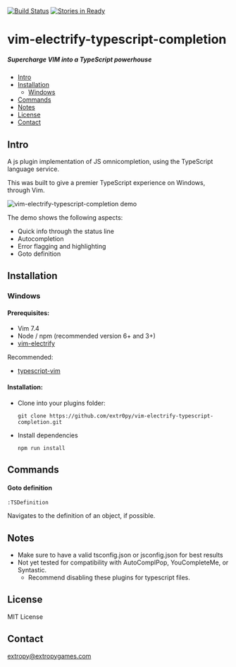 [![Build Status](https://travis-ci.org/extr0py/vim-electrify-typescript-completion.svg?branch=enable-travis-ci)](https://travis-ci.org/extr0py/vim-electrify-typescript-completion)
[![Stories in Ready](https://badge.waffle.io/extr0py/vim-electrify-typescript-completion.png?label=ready&title=Ready)](https://waffle.io/extr0py/vim-electrify-typescript-completion)
# vim-electrify-typescript-completion
##### Supercharge VIM into a TypeScript powerhouse

- [Intro](#intro)
- [Installation](#installation)
    - [Windows](#windows)
- [Commands](#commands)
- [Notes](#notes)
- [License](#license)
- [Contact](#contact)

Intro
------

A js plugin implementation of JS omnicompletion, using the TypeScript language service.

This was built to give a premier TypeScript experience on  Windows, through Vim.

![vim-electrify-typescript-completion demo](http://imgur.com/0Y3dvWB.gif)

The demo shows the following aspects:
- Quick info through the status line
- Autocompletion
- Error flagging and highlighting
- Goto definition

Installation
------------

### Windows

#### Prerequisites:
- Vim 7.4
- Node / npm (recommended version 6+ and 3+)
- [vim-electrify](https://github.com/extr0py/vim-electrify)

Recommended:
- [typescript-vim](https://github.com/leafgarland/typescript-vim)

#### Installation:
- Clone into your plugins folder:

    `git clone https://github.com/extr0py/vim-electrify-typescript-completion.git`

- Install dependencies

    `npm run install`

Commands
--------

#### Goto definition

    :TSDefinition

Navigates to the definition of an object, if possible.

Notes
-----
- Make sure to have a valid tsconfig.json or jsconfig.json for best results
- Not yet tested for compatibility with AutoComplPop, YouCompleteMe, or Syntastic.
    - Recommend disabling these plugins for typescript files.

License
-------

MIT License

Contact
-------

extropy@extropygames.com
